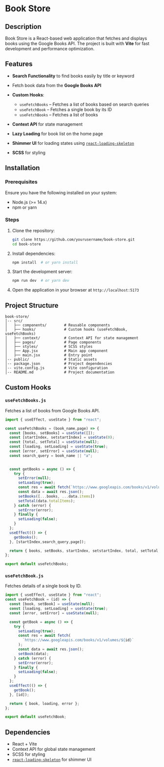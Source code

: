 # Book Store

## Description

Book Store is a React-based web application that fetches and displays books using the Google Books API. The project is built with **Vite** for fast development and performance optimization.

## Features

- **Search Functionality** to find books easily by title or keyword

- Fetch book data from the **Google Books API**
- **Custom Hooks**:
  - `useFetchBooks` – Fetches a list of books based on search queries
  - `useFetchBook` – Fetches a single book by its ID
  - `useFetchBooks` – Fetches a list of books
- **Context API** for state management
- **Lazy Loading** for book list on the home page
- **Shimmer UI** for loading states using [`react-loading-skeleton`](https://www.npmjs.com/package/react-loading-skeleton)
- **SCSS** for styling

## Installation

### Prerequisites

Ensure you have the following installed on your system:

- Node.js (>= 14.x)
- npm or yarn

### Steps

1. Clone the repository:
   ```sh
   git clone https://github.com/yourusername/book-store.git
   cd book-store
   ```
2. Install dependencies:
   ```sh
   npm install  # or yarn install
   ```
3. Start the development server:
   ```sh
   npm run dev  # or yarn dev
   ```
4. Open the application in your browser at `http://localhost:5173`

## Project Structure

```
book-store/
│-- src/
│   ├── components/        # Reusable components
│   ├── hooks/             # Custom hooks (useFetchBook, useFetchBooks)
│   ├── context/           # Context API for state management
│   ├── pages/             # Page components
│   ├── styles/            # SCSS styles
│   ├── App.jsx            # Main app component
│   ├── main.jsx           # Entry point
│-- public/                # Static assets
│-- package.json           # Project dependencies
│-- vite.config.js         # Vite configuration
│-- README.md              # Project documentation
```

## Custom Hooks

### `useFetchBooks.js`

Fetches a list of books from Google Books API.

```js
import { useEffect, useState } from "react";

const useFetchBooks = (book_name,page) => {
  const [books, setBooks] = useState([]);
  const [startIndex, setstartIndex] = useState(0);
  const [total, setTotal] = useState(null);
  const [loading, setLoading] = useState(true);
  const [error, setError] = useState(null);
  const search_query = book_name || "a";

  
  const getBooks = async () => {
    try {
      setError(null);
      setLoading(true);
      const res = await fetch(`https://www.googleapis.com/books/v1/volumes?q=${search_query}&orderBy=newest&maxResults=36&startIndex=${startIndex}`);
      const data = await res.json();
      setBooks([...books, ...data.items])
      setTotal(data.totalItems);
    } catch (error) {
      setError(error);
    } finally {
      setLoading(false);
    }
  };
  useEffect(() => {
    getBooks();
  }, [startIndex,search_query,page]);

  return { books, setBooks, startIndex, setstartIndex, total, setTotal, error, setError, loading };
};

export default useFetchBooks;
```

### `useFetchBook.js`

Fetches details of a single book by ID.

```js
import { useEffect, useState } from "react";
const useFetchBook = (id) => {
  const [book, setBook] = useState(null);
  const [loading, setLoading] = useState(true);
  const [error, setError] = useState(null);

  const getBook = async () => {
    try {
      setLoading(true);
      const res = await fetch(
        `https://www.googleapis.com/books/v1/volumes/${id}`
      );
      const data = await res.json();
      setBook(data);
    } catch (error) {
      setError(error);
    } finally {
      setLoading(false);
    }
  };
  useEffect(() => {
    getBook();
  }, [id]);

  return { book, loading, error };
};

export default useFetchBook;
```

## Dependencies

- React + Vite
- Context API for global state management
- SCSS for styling
- [`react-loading-skeleton`](https://www.npmjs.com/package/react-loading-skeleton) for shimmer UI

